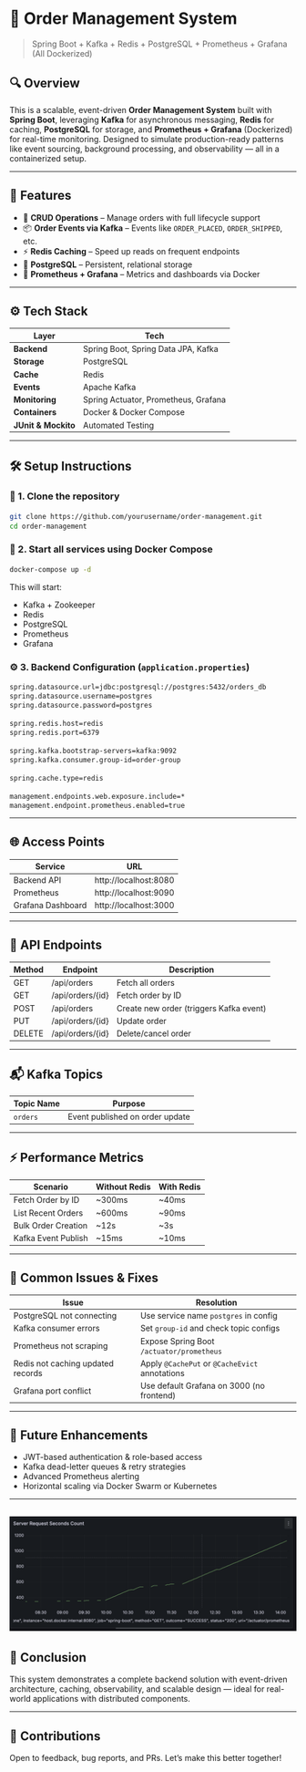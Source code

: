# 🧾 Order Management System  
> Spring Boot + Kafka + Redis + PostgreSQL + Prometheus + Grafana (All Dockerized)

## 🔍 Overview  
This is a scalable, event-driven **Order Management System** built with **Spring Boot**, leveraging **Kafka** for asynchronous messaging, **Redis** for caching, **PostgreSQL** for storage, and **Prometheus + Grafana** (Dockerized) for real-time monitoring. Designed to simulate production-ready patterns like event sourcing, background processing, and observability — all in a containerized setup.

---

## 🚀 Features

- 🧾 **CRUD Operations** – Manage orders with full lifecycle support
- 📦 **Order Events via Kafka** – Events like `ORDER_PLACED`, `ORDER_SHIPPED`, etc.
- ⚡ **Redis Caching** – Speed up reads on frequent endpoints
- 💾 **PostgreSQL** – Persistent, relational storage
- 📡 **Prometheus + Grafana** – Metrics and dashboards via Docker

---

## ⚙️ Tech Stack

| Layer        | Tech                                |
|--------------|-------------------------------------|
| **Backend**  | Spring Boot, Spring Data JPA, Kafka |
| **Storage**  | PostgreSQL                          |
| **Cache**    | Redis                               |
| **Events**   | Apache Kafka                        |
| **Monitoring** | Spring Actuator, Prometheus, Grafana |
| **Containers** | Docker & Docker Compose           |
| **JUnit & Mockito** | Automated Testing           |

---

## 🛠️ Setup Instructions

### 🔁 1. Clone the repository

```bash
git clone https://github.com/yourusername/order-management.git
cd order-management
```

### 🐳 2. Start all services using Docker Compose

```bash
docker-compose up -d
```

This will start:
- Kafka + Zookeeper
- Redis
- PostgreSQL
- Prometheus
- Grafana

### ⚙️ 3. Backend Configuration (`application.properties`)

```properties
spring.datasource.url=jdbc:postgresql://postgres:5432/orders_db
spring.datasource.username=postgres
spring.datasource.password=postgres

spring.redis.host=redis
spring.redis.port=6379

spring.kafka.bootstrap-servers=kafka:9092
spring.kafka.consumer.group-id=order-group

spring.cache.type=redis

management.endpoints.web.exposure.include=*
management.endpoint.prometheus.enabled=true
```

---

## 🌐 Access Points

| Service    | URL                         |
|------------|-----------------------------|
| Backend API       | http://localhost:8080       |
| Prometheus        | http://localhost:9090       |
| Grafana Dashboard | http://localhost:3000       |

---

## 🔌 API Endpoints

| Method | Endpoint            | Description             |
|--------|---------------------|-------------------------|
| GET    | /api/orders         | Fetch all orders        |
| GET    | /api/orders/{id}    | Fetch order by ID       |
| POST   | /api/orders         | Create new order (triggers Kafka event) |
| PUT    | /api/orders/{id}    | Update order            |
| DELETE | /api/orders/{id}    | Delete/cancel order     |

---

## 📬 Kafka Topics

| Topic Name        | Purpose                         |
|-------------------|----------------------------------|
| `orders`   | Event published on order update     |

---

## ⚡ Performance Metrics

| Scenario             | Without Redis | With Redis |
|----------------------|---------------|------------|
| Fetch Order by ID    | ~300ms        | ~40ms      |
| List Recent Orders   | ~600ms        | ~90ms      |
| Bulk Order Creation  | ~12s          | ~3s        |
| Kafka Event Publish  | ~15ms         | ~10ms      |

---

## 🧪 Common Issues & Fixes

| Issue                                 | Resolution                          |
|--------------------------------------|--------------------------------------|
| PostgreSQL not connecting            | Use service name `postgres` in config |
| Kafka consumer errors                | Set `group-id` and check topic configs |
| Prometheus not scraping              | Expose Spring Boot `/actuator/prometheus` |
| Redis not caching updated records    | Apply `@CachePut` or `@CacheEvict` annotations |
| Grafana port conflict                | Use default Grafana on 3000 (no frontend) |

---

## 🔐 Future Enhancements

- JWT-based authentication & role-based access
- Kafka dead-letter queues & retry strategies
- Advanced Prometheus alerting
- Horizontal scaling via Docker Swarm or Kubernetes

---
![Grafana Dashboard Screenshot](/grafana_output.png)
---

## 📌 Conclusion  
This system demonstrates a complete backend solution with event-driven architecture, caching, observability, and scalable design — ideal for real-world applications with distributed components.

---

## 🤝 Contributions  
Open to feedback, bug reports, and PRs. Let’s make this better together!
